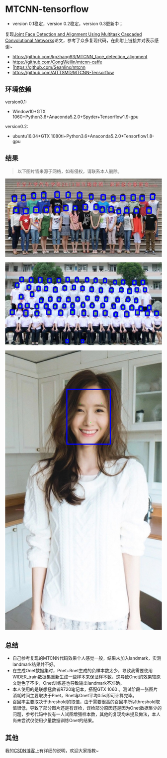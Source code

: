 # MTCNN-tensorflow

* version 0.1稳定，version 0.2稳定，version 0.3更新中；

复现[Joint Face Detection and Alignment Using Multitask Cascaded Convolutional Networks](https://ieeexplore.ieee.org/stamp/stamp.jsp?tp=&arnumber=7553523)论文，参考了众多复现代码，在此附上链接并对表示感谢~

* https://github.com/kpzhang93/MTCNN_face_detection_alignment
* https://github.com/CongWeilin/mtcnn-caffe
* [https://github.com/Seanlinx/mtcnn
* https://github.com/AITTSMD/MTCNN-Tensorflow

## 环境依赖

version0.1:

* Window10+GTX 1060+Python3.6+Anaconda5.2.0+Spyder+Tensorflow1.9-gpu

version0.2:

* ubuntu16.04+GTX 1080ti+Python3.6+Anaconda5.2.0+Tensorflow1.8-gpu

## 结果

>以下图片皆来源于网络，如有侵权，请联系本人删除。

![](result/MTCNN_test_0.jpg)

![](result/MTCNN_test_1.jpg)

![](result/MTCNN_test_2.jpg)

## 总结

* 自己参考复现的MTCNN代码效果个人感觉一般，结果未加入landmark，实测landmark结果并不好。
* 在生成Onet数据集时，Pnet+Rnet生成的负样本数太少，导致我需要使用WIDER_train数据集重新生成一些样本来保证样本数，这导致Onet的效果较原文逊色了不少，Onet训练差也导致输出landmark不准确。
* 本人使用的是联想拯救者R720笔记本，搭配GTX 1060 。测试阶段一张图片消耗时间主要取决于Pnet，Rnet与Onet平均0.5s即可计算完毕。
* 召回率主要取决于threshold的取值，由于需要很高的召回率所以threshold取值很低，导致了部分图片还是有误检，误检部分原因还是因为Onet数据集少的问题，参考代码中仅有一人试图增强样本数，其他的复现均未提及做法，本人尚未尝试仅使用少量数据训练Onet的结果。

## 其他

我的[CSDN博客](https://blog.csdn.net/Rrui7739/article/details/82084022)上有详细的说明，欢迎大家指教~